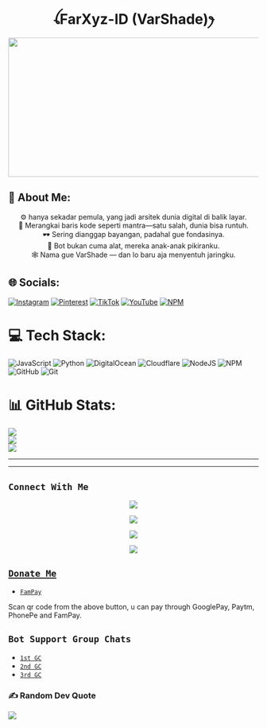 <h1 align="center">ꪶFarXyz-ID (VarShade)ꫂ<br></h1>
<p align="center">
<img src="https://i.ibb.co/cLtCXVm/cheemspic.jpg" width="540" height="280" />
</p>

<p align="center">
  <h2>💫 About Me:</h2>
</p>

<p align="center">
  ⚙️ hanya sekadar pemula, yang jadi arsitek dunia digital di balik layar.<br>
  🧩 Merangkai baris kode seperti mantra—satu salah, dunia bisa runtuh.<br>
  🕶️ Sering dianggap bayangan, padahal gue fondasinya.<br>
  🧠 Bot bukan cuma alat, mereka anak-anak pikiranku.<br>
  🕸️ Nama gue VarShade — dan lo baru aja menyentuh jaringku.<br>
</p>


## 🌐 Socials:
[![Instagram](https://img.shields.io/badge/Instagram-%23E4405F.svg?logo=Instagram&logoColor=white)](https://instagram.com/@fardannfm)   [![Pinterest](https://img.shields.io/badge/Pinterest-%23E60023.svg?logo=Pinterest&logoColor=white)](https://pinterest.com/varshade)   [![TikTok](https://img.shields.io/badge/TikTok-%23000000.svg?logo=TikTok&logoColor=white)](https://tiktok.com/@cale_henituse_9)   [![YouTube](https://img.shields.io/badge/YouTube-%23FF0000.svg?logo=YouTube&logoColor=white)](https://youtube.com/@FarXyz-ID)   [![NPM](https://img.shields.io/badge/NPM-%23CB3837.svg?logo=npm&logoColor=white)](https://www.npmjs.com/package/@varshade/baileys)


# 💻 Tech Stack:
![JavaScript](https://img.shields.io/badge/javascript-%23323330.svg?style=for-the-badge&logo=javascript&logoColor=%23F7DF1E) ![Python](https://img.shields.io/badge/python-3670A0?style=for-the-badge&logo=python&logoColor=ffdd54) ![DigitalOcean](https://img.shields.io/badge/DigitalOcean-%230167ff.svg?style=for-the-badge&logo=digitalOcean&logoColor=white) ![Cloudflare](https://img.shields.io/badge/Cloudflare-F38020?style=for-the-badge&logo=Cloudflare&logoColor=white) ![NodeJS](https://img.shields.io/badge/node.js-6DA55F?style=for-the-badge&logo=node.js&logoColor=white) ![NPM](https://img.shields.io/badge/NPM-%23CB3837.svg?style=for-the-badge&logo=npm&logoColor=white) ![GitHub](https://img.shields.io/badge/github-%23121011.svg?style=for-the-badge&logo=github&logoColor=white) ![Git](https://img.shields.io/badge/git-%23F05033.svg?style=for-the-badge&logo=git&logoColor=white)


# 📊 GitHub Stats:
![](https://github-readme-stats.vercel.app/api?username=FarXyz-ID&theme=one_dark_pro&hide_border=false&include_all_commits=false&count_private=false)<br/>
![](https://nirzak-streak-stats.vercel.app/?user=FarXyz-ID&theme=one_dark_pro&hide_border=false)<br/>
![](https://github-readme-stats.vercel.app/api/top-langs/?username=FarXyz-ID&theme=one_dark_pro&hide_border=false&include_all_commits=false&count_private=false&layout=compact)

------

<p align='center'>
    </p>

-------

## ```Connect With Me```
<p align="center">
<a href="https://wa.me/6283151785747"><img src="https://img.shields.io/badge/Contact FarXyzID-25D366?style=for-the-badge&logo=whatsapp&logoColor=white" />
<p align="center">
<a href="https://wa.me/6282120627665?text=.tes"><img src="https://img.shields.io/badge/Contact WhatsApp Bot-25D366?style=for-the-badge&logo=whatsapp&logoColor=white" />
<p align="center">
<a href="https://chat.whatsapp.com/KEcrlL57xjrGGRs8ii01zd"><img src="https://img.shields.io/badge/Join Official GC-25D366?style=for-the-badge&logo=whatsapp&logoColor=white" />
<p align="center">
<a href="https://youtube.com/@farxyz-id?si=AX0Y__rfSkkf5j2R"><img src="https://img.shields.io/badge/Subscribe FarXyz-ID-ff0000?style=for-the-badge&logo=youtube&logoColor=ff000000&link=https://youtube.com/@FarXyz-ID" /><br>
</p>

## ```Donate Me```

- [`FamPay`](https://i.ibb.co/w46VQ8D/Picsart-22-10-08-06-46-30-674.jpg)

<p align="left">
Scan qr code from the above button, u can pay through GooglePay, Paytm, PhonePe and FamPay.
</p>

## ```Bot Support Group Chats```

- [`1st GC`](https://chat.whatsapp.com/KEcrlL57xjrGGRs8ii01zd)
- [`2nd GC`](https://chat.whatsapp.com/KEcrlL57xjrGGRs8ii01zd)
- [`3rd GC`](https://chat.whatsapp.com/KEcrlL57xjrGGRs8ii01zd)


### ✍️ Random Dev Quote
![](https://quotes-github-readme.vercel.app/api?type=horizontal&theme=tokyonight)
